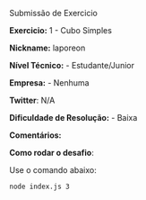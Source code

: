 Submissão de Exercicio

**Exercicio:** 1 - Cubo Simples

**Nickname:** laporeon

**Nível Técnico:** - Estudante/Junior

**Empresa:** - Nenhuma

**Twitter**: N/A

**Dificuldade de Resolução:** - Baixa

**Comentários:**

**Como rodar o desafio**:

Use o comando abaixo:

```bash
node index.js 3
```
